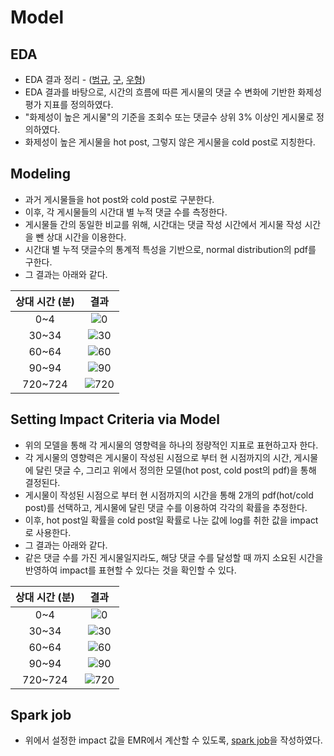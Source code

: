 # Model
## EDA
- EDA 결과 정리 - ([범규](https://github.com/nothingmin/softeer-team-project/tree/main/model/EDA/bg), [구](https://github.com/nothingmin/softeer-team-project/tree/main/model/EDA/gu), [우형](https://github.com/nothingmin/softeer-team-project/tree/main/model/EDA/wh))
- EDA 결과를 바탕으로, 시간의 흐름에 따른 게시물의 댓글 수 변화에 기반한 화제성 평가 지표를 정의하였다.
- "화제성이 높은 게시물"의 기준을 조회수 또는 댓글수 상위 3% 이상인 게시물로 정의하였다.
- 화제성이 높은 게시물을 hot post, 그렇지 않은 게시물을 cold post로 지칭한다.

## Modeling
- 과거 게시물들을 hot post와 cold post로 구분한다.
- 이후, 각 게시물들의 시간대 별 누적 댓글 수를 측정한다.
- 게시물들 간의 동일한 비교를 위해, 시간대는 댓글 작성 시간에서 게시물 작성 시간을 뺀 상대 시간을 이용한다.
- 시간대 별 누적 댓글수의 통계적 특성을 기반으로, normal distribution의 pdf를 구한다.
- 그 결과는 아래와 같다.

|상대 시간 (분)|결과|
|:------:|:---:|
|0~4| ![0](https://github.com/user-attachments/assets/01357711-8d46-452f-a027-f0ede8e62f40)|
|30~34| ![30](https://github.com/user-attachments/assets/f826e21b-5462-4a17-96e0-75cc0919a0a0)|
|60~64|![60](https://github.com/user-attachments/assets/bc6bdb57-c0ad-4af7-b148-daa4f1543c44)|
|90~94|![90](https://github.com/user-attachments/assets/1e8d0c70-afa1-4cd9-8527-fa1eabcce279)|
|720~724|![720](https://github.com/user-attachments/assets/45719c17-9b21-475f-8ff7-9c6f8222f5e2)|

## Setting Impact Criteria via Model
- 위의 모델을 통해 각 게시물의 영향력을 하나의 정량적인 지표로 표현하고자 한다.
- 각 게시물의 영향력은 게시물이 작성된 시점으로 부터 현 시점까지의 시간, 게시물에 달린 댓글 수, 그리고 위에서 정의한 모델(hot post, cold post의 pdf)을 통해 결정된다.
- 게시물이 작성된 시점으로 부터 현 시점까지의 시간을 통해 2개의 pdf(hot/cold post)를 선택하고, 게시물에 달린 댓글 수를 이용하여 각각의 확률을 추정한다.
- 이후, hot post일 확률을 cold post일 확률로 나눈 값에 log를 취한 값을 impact로 사용한다.
- 그 결과는 아래와 같다.
- 같은 댓글 수를 가진 게시물일지라도, 해당 댓글 수를 달성할 때 까지 소요된 시간을 반영하여 impact를 표현할 수 있다는 것을 확인할 수 있다.

|상대 시간 (분)|결과|
|:------:|:---:|
|0~4| ![0](https://github.com/user-attachments/assets/5f9dbac0-b038-41a1-ba1c-ce0df2a9cf2b)|
|30~34|![30](https://github.com/user-attachments/assets/7589a1d7-ce90-4405-a1f2-c3839abfe959)|
|60~64|![60](https://github.com/user-attachments/assets/4a8c67bd-0e06-480e-ba83-14c42d6e22f2)|
|90~94|![90](https://github.com/user-attachments/assets/86601b08-37df-45c0-b333-013db6c63521)|
|720~724|![720](https://github.com/user-attachments/assets/94ab5af3-6013-4c11-b037-23ef479f00c4)|

## Spark job
- 위에서 설정한 impact 값을 EMR에서 계산할 수 있도록, [spark job](https://github.com/nothingmin/softeer-team-project/tree/main/model/spark-job)을 작성하였다. 